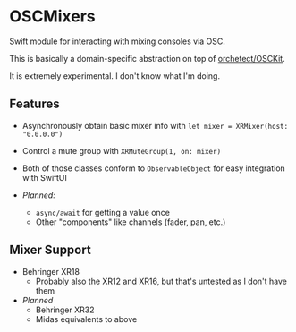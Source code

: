 # OSCMixers

Swift module for interacting with mixing consoles via OSC.

This is basically a domain-specific abstraction on top of [orchetect/OSCKit](https://github.com/orchetect/OSCKit).

It is extremely experimental. I don't know what I'm doing.

## Features

* Asynchronously obtain basic mixer info with `let mixer = XRMixer(host: "0.0.0.0")`
* Control a mute group with `XRMuteGroup(1, on: mixer)`
* Both of those classes conform to `ObservableObject` for easy integration with SwiftUI

* _Planned:_
  * `async/await` for getting a value once
  * Other "components" like channels (fader, pan, etc.)

## Mixer Support

* Behringer XR18
  * Probably also the XR12 and XR16, but that's untested as I don't have them
* _Planned_
  * Behringer XR32
  * Midas equivalents to above

